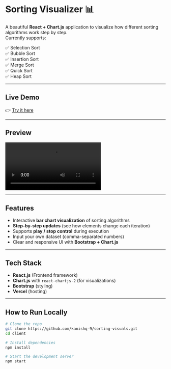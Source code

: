 # Sorting Visualizer 📊

A beautiful **React + Chart.js** application to visualize how different sorting algorithms work step by step.  
Currently supports:  

✅ Selection Sort  
✅ Bubble Sort  
✅ Insertion Sort  
✅ Merge Sort  
✅ Quick Sort  
✅ Heap Sort  

---

## Live Demo
👉 [Try it here](https://sorting-visuals-kappa.vercel.app/)

---

## Preview
![Sorting Visualizer Demo](demo.mp4)

---

## Features
- Interactive **bar chart visualization** of sorting algorithms  
- **Step-by-step updates** (see how elements change each iteration)  
- Supports **play / stop control** during execution  
- Input your own dataset (comma-separated numbers)  
- Clear and responsive UI with **Bootstrap + Chart.js**  

---

## Tech Stack
- **React.js** (Frontend framework)  
- **Chart.js** with `react-chartjs-2` (for visualizations)  
- **Bootstrap** (styling)  
- **Vercel** (hosting)  

---

## How to Run Locally

```bash
# Clone the repo
git clone https://github.com/kanishq-9/sorting-visuals.git
cd client

# Install dependencies
npm install

# Start the development server
npm start
```
